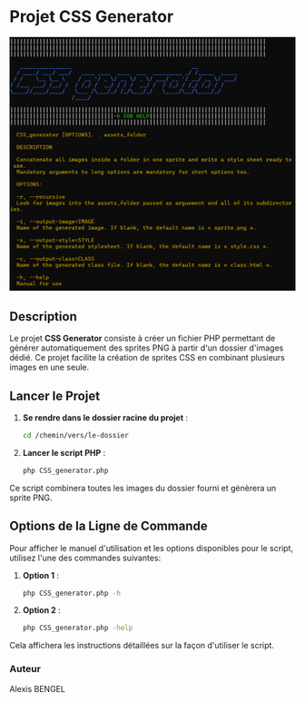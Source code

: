 # Projet CSS Generator

![capture d'écran lancement du script dans le terminal](assets/css_generator_image.png)

## Description

Le projet **CSS Generator** consiste à créer un fichier PHP permettant de générer automatiquement des sprites PNG à partir d'un dossier d'images dédié. Ce projet facilite la création de sprites CSS en combinant plusieurs images en une seule.

## Lancer le Projet

1. **Se rendre dans le dossier racine du projet** :
   ```bash
   cd /chemin/vers/le-dossier

2. **Lancer le script PHP** :
   ```bash
   php CSS_generator.php

Ce script combinera toutes les images du dossier fourni et génèrera un sprite PNG.

## Options de la Ligne de Commande

Pour afficher le manuel d'utilisation et les options disponibles pour le script, utilisez l'une des commandes suivantes:

1. **Option 1** :
   ```bash
   php CSS_generator.php -h

1. **Option 2** :
   ```bash
   php CSS_generator.php -help

Cela affichera les instructions détaillées sur la façon d'utiliser le script.

### Auteur

Alexis BENGEL




